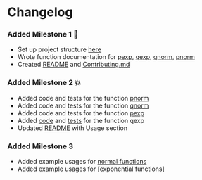 # Changelog

<!--next-version-placeholder-->

### Added Milestone 1 🚀
- Set up project structure [here](https://github.com/UBC-MDS/mathdistops/commit/85d03c48e6c40e6c847fa62cb253ea741ba9007d)
- Wrote function documentation for [pexp](https://github.com/UBC-MDS/mathdistops/commit/b2bcb9e65ce584b8b95b859ddbcfbde18b8714db), [qexp](https://github.com/UBC-MDS/mathdistops/commit/69c1e85b38c34209ad840f706755790557e94881), [qnorm](https://github.com/UBC-MDS/mathdistops/commit/3166bf337375eee1829c5b30efc176f39188c7d5), [pnorm](https://github.com/UBC-MDS/mathdistops/commit/3166bf337375eee1829c5b30efc176f39188c7d5)
- Created [README](https://github.com/UBC-MDS/mathdistops/commit/0cd1c468e883f2afba0c69c43a9f1ffa57341f0f) and [Contributing.md](https://github.com/UBC-MDS/mathdistops/commit/6832d2c5006c84204edb0c4195e4e7f2cece68ad)

### Added Milestone 2 💥
- Added code and tests for the function [pnorm](https://github.com/UBC-MDS/mathdistops/commit/3b9fb4acd166ed1801989b5b82bfe1a3fceca1a2)
- Added code and tests for the function [qnorm](https://github.com/UBC-MDS/mathdistops/commit/5ea6e0c825da601c231b0ca69b88c1a9294a8246)
- Added code and tests for the function [pexp](https://github.com/UBC-MDS/mathdistops/commit/0294fc3b6dd6de193e65c478039c7ebf3fe3c936)
- Added [code](https://github.com/UBC-MDS/mathdistops/commit/8edc6efeb2c0e6c7fd7903313aecdb17d307da5a) and [tests](https://github.com/UBC-MDS/mathdistops/commit/0916bb33b639abd81cf4d0dfab949c8c500a0269) for the function qexp
- Updated [README](https://github.com/UBC-MDS/mathdistops/commit/7120b8df774f610c99a44103c45f8d95a215445a) with Usage section

### Added Milestone 3
- Added example usages for [normal functions](https://github.com/UBC-MDS/mathdistops/commit/aae981bee22f116c318372d9c87e07558a4c7b18)
- Added example usages for [exponential functions]
